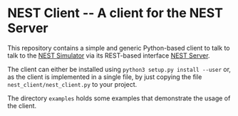 # NEST Client -- A client for the NEST Server

This repository contains a simple and generic Python-based client to
talk to talk to the [NEST Simulator](http://nest-simulator.org) via
its REST-based interface [NEST
Server](https://nest-simulator.readthedocs.io/en/latest/connect_nest/nest_server.html).

The client can either be installed using `python3 setup.py install
--user` or, as the client is implemented in a single file, by just
copying the file `nest_client/nest_client.py` to your project.

The directory `examples` holds some examples that demonstrate the
usage of the client.
